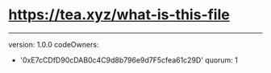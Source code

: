 # https://tea.xyz/what-is-this-file
---
version: 1.0.0
codeOwners:
  - '0xE7cCDfD90cDAB0c4C9d8b796e9d7F5cfea61c29D'
quorum: 1
